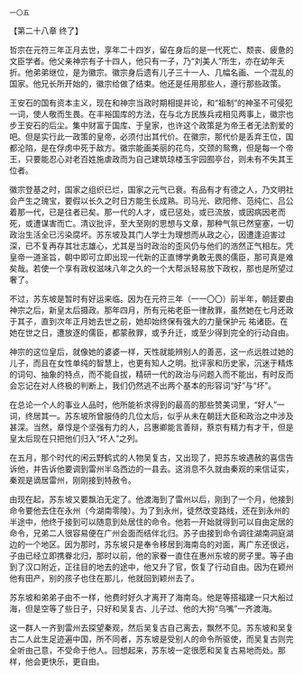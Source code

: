     一〇五 

   【第二十八章 终了】

   哲宗在元符三年正月去世，享年二十四岁，留在身后的是一代死亡、颓丧、疲惫的文臣学者。他父亲神宗有子十四人，他只有一子，乃“刘美人”所生，亦在幼年夭折。他弟弟继位，是为徽宗。徽宗身后遗有儿子三十一人、几幅名画、一个混乱的国家。他兄长所开始的，徽宗给做了结束。他还是任用那些人，遵行那些政策。

   王安石的国有资本主义，现在和神宗当政时期相提并论，和“祖制”的神圣不可侵犯一词，使人敬而生畏。在丰裕国库的方法，在与北方民族兵戎相见两事上，徽宗也步王安石的后尘。集中财富于国库、于皇家，也许这个政策是为帝王者无法割爱的吧。但是实行此一政策的皇帝，必须付出其代价。在徽宗，那代价是丢弃王位，国都沦陷，是在俘虏中死于敌方。徽宗能画美丽的花鸟，交颈的鸳鸯，但是每一个帝王，只要能忍心对老百姓施虐政而为自己建筑琼楼玉宇园囿亭台，则未有不失其王位者。

   徽宗登基之时，国家之组织已烂，国家之元气已衰。有品有才有德之人，乃文明社会产生之瑰宝，要假以长久之时日方能生长成熟。司马光、欧阳修、范纯仁、吕公着那一代，已是往者已矣。那一代的人才，或已惩处，或已流放，或因病因老而死，或遭谋害而亡。清议批评，至大至刚的思想与文章，那种气氛已然窒塞，一切政治生活全已污染腐坏。苏东坡及其门人学士为理想而从政之心，因遭逢迫害过深，已不复再存其壮志雄心，尤其是当时政治的歪风仍与他们的浩然正气相左。凭皇帝一道圣旨，朝中即可立即出现一代新的正直博学勇敢无畏的儒臣，那可真是难矣哉。若使一个享有政权滋味八年之久的一个大帮派轻易放下政权，那也是所望过奢了。

   不过，苏东坡是暂时有好运来临。因为在元符三年（一一〇〇）前半年，朝廷要由神宗之后，新皇太后摄政。那年四月，所有元祐老臣一律赦罪，虽然她在七月还政于其子，直到次年正月她去世之前，她却始终保有强大的力量保护元 祐诸臣。在她在世之日，遭放逐的儒臣，都蒙赦罪，或予升迁，或至少得到完全的行动自由。

   神宗的这位皇后，就像她的婆婆一样，天性就能辨别人的善恶，这一点远胜过她的儿子，而且在女性单纯的智慧上，也更有知人之明。批评家和历史家，沉迷于精炼的词句、抽象的特点，而不能自拔，精研一代的政治与问题入而不能出，有时反而会忘记在对人终极的判断上，我们仍然逃不出两个基本的形容词“好”与“坏”。

   在总论一个人的事业人品时，他所能祈求得到的最高的那些赞美词里，“好人”一词，终居其一。苏东坡所曾服侍的几位太后，似乎从未在朝廷大臣和政治之中涉及甚深。当然，章惇是个坚强有力的人，吕惠卿能言善辩，蔡京有精力有才干，但是皇太后现在只把他们归入“坏人”之列。

   在五月，那个时代的闲云野鹤式的人物吴复古，又出现了，把苏东坡遇赦的喜信告诉他，并告诉他要调到雷州半岛西边的一县去。这消息不久就由秦观的来信证实，秦观是谪居雷州，刚刚接到特赦令。

   由现在起，苏东坡又要飘泊无定了。他渡海到了雷州以后，刚到了一个月，他接到命令要他去住在永州（今湖南零陵）。为了到永州，徒然改变路线，还在到永州的半途中，他终于接到可以随意到处居住的命令。他若一开始就得到可以自由定居的命令，兄弟二人很容易便在广州会面而结伴北归。苏子由接到命令调往湖南洞庭湖边的一个地区。因为那时，苏东坡只是奉令移居到海南岛的对面，离广东还很远，子由已经立即携眷北归，那时以前，他的家眷一直住在惠州东坡的房子里。等子由到了汉口附近，正往目的地去的途中，他又升了官，恢复了行动自由。因为在颖州他有田产，别的孩子也住在那儿，他就回到颖州去了。

   苏东坡和弟弟子由不一样，他费时好久才离开了海南岛。他是等搭福建一只大船过海，但是空等了些日子，只好和吴复古、儿子过、他的大狗“乌嘴”一齐渡海。

   这一群人一齐到雷州去探望秦观，然后吴复古自己离去，飘然不见。苏东坡和吴复古二人此生足迹遍中国，所不同者，苏东坡是受别人的命令所驱使，而吴复古则完全听由己意，不受命于他人。回想起来，苏东坡一定很愿和吴复古易地而处。那样，他会更快乐，更自由。

